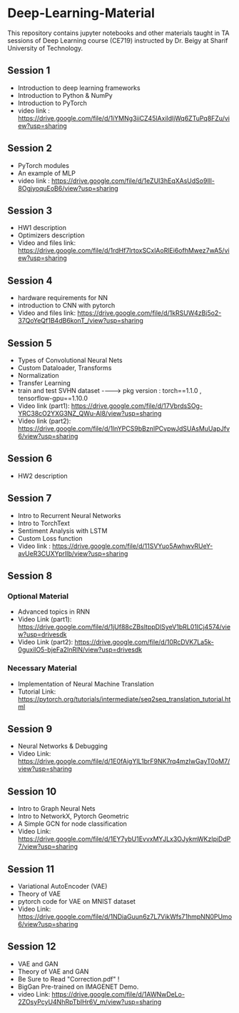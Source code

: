 # Deep-Learning-Material
This repository contains jupyter notebooks and other materials taught in TA sessions of Deep Learning course (CE719) instructed by Dr. Beigy at Sharif University of Technology.

## Session 1

- Introduction to deep learning frameworks
- Introduction to Python & NumPy
- Introduction to PyTorch
- video link : https://drive.google.com/file/d/1iYMNg3iiCZ45lAxildljWq6ZTuPq8FZu/view?usp=sharing

## Session 2

- PyTorch modules
- An example of MLP
- video link : https://drive.google.com/file/d/1eZUI3hEqXAsUdSo9lll-8OgjyoquEoB6/view?usp=sharing

## Session 3

- HW1 description
- Optimizers description
- Video and files link: https://drive.google.com/file/d/1rdHf7lrtoxSCxlAoRlEi6ofhMwez7wA5/view?usp=sharing

## Session 4
- hardware requirements for NN
- introduction to CNN with pytorch
- Video and files link: https://drive.google.com/file/d/1kRSUW4zBi5o2-37QoYeQf1B4dB6konT_/view?usp=sharing

## Session 5
- Types of Convolutional Neural Nets
- Custom Dataloader, Transforms
- Normalization
- Transfer Learning
- train and test  SVHN dataset ----> pkg version : torch==1.1.0 , tensorflow-gpu==1.10.0
- Video link (part1): https://drive.google.com/file/d/17VbrdsSOg-YRC38cO2YXG3NZ_QWu-Al8/view?usp=sharing
- Video link (part2): https://drive.google.com/file/d/1lnYPCS9bBznIPCvpwJdSUAsMuUapJfv6/view?usp=sharing

## Session 6
- HW2 description


## Session 7
- Intro to Recurrent Neural Networks
- Intro to TorchText
- Sentiment Analysis with LSTM
- Custom Loss function
- Video link : https://drive.google.com/file/d/11SVYuo5AwhwvRUeY-avUeR3CUXYprIlb/view?usp=sharing

## Session 8 
### Optional Material
- Advanced topics in RNN
- Video Link (part1): https://drive.google.com/file/d/1jUf88cZBsItppDlSyeV1bRL01ICj4574/view?usp=drivesdk
- Video Link (part2): https://drive.google.com/file/d/10RcDVK7La5k-0guxilO5-bjeFa2lnRlN/view?usp=drivesdk
### Necessary Material
- Implementation of Neural Machine Translation
- Tutorial Link: https://pytorch.org/tutorials/intermediate/seq2seq_translation_tutorial.html

## Session 9

- Neural Networks & Debugging
- Video Link: https://drive.google.com/file/d/1E0fAigYlL1brF9NK7rq4mzIwGayT0oM7/view?usp=sharing

## Session 10

- Intro to Graph Neural Nets
- Intro to NetworkX, Pytorch Geometric
- A Simple GCN for node classification
- Video Link: https://drive.google.com/file/d/1EY7ybU1EvvxMYJLx3OJykmWKzIpiDdP7/view?usp=sharing

## Session 11

- Variational AutoEncoder (VAE) 
- Theory of VAE
- pytorch code for VAE on MNIST dataset
- Video Link: https://drive.google.com/file/d/1NDiaGuun6z7L7VikWfs71hmpNN0PUmo6/view?usp=sharing

## Session 12

- VAE and GAN
- Theory of VAE and GAN 
- Be Sure to Read "Correction.pdf" !
- BigGan Pre-trained on IMAGENET Demo.
- video Link: https://drive.google.com/file/d/1AWNwDeLo-2ZOsyPcyU4NhRpTbIHr6V_m/view?usp=sharing
